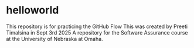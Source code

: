 # helloworld
This repository is for practicing the GitHub Flow
This was created by Preeti Timalsina in Sept 3rd 2025
A repository for the Software Assurance course at the University of Nebraska at Omaha.